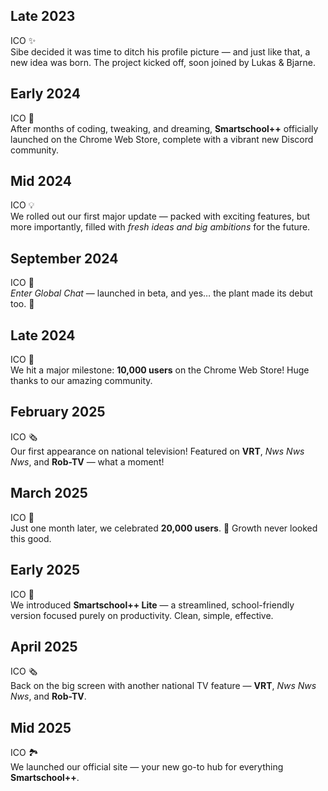 ## Late 2023

ICO ✨  
Sibe decided it was time to ditch his profile picture — and just like that, a new idea was born. The project kicked off, soon joined by Lukas & Bjarne.

## Early 2024

ICO 🚀  
After months of coding, tweaking, and dreaming, **Smartschool++** officially launched on the Chrome Web Store, complete with a vibrant new Discord community.

## Mid 2024

ICO 💡  
We rolled out our first major update — packed with exciting features, but more importantly, filled with _fresh ideas and big ambitions_ for the future.

## September 2024

ICO 🎉  
_Enter Global Chat_ — launched in beta, and yes… the plant made its debut too. 🌱

## Late 2024

ICO 🎉  
We hit a major milestone: **10,000 users** on the Chrome Web Store! Huge thanks to our amazing community.

## February 2025

ICO 🗞️  
Our first appearance on national television! Featured on **VRT**, _Nws Nws Nws_, and **Rob-TV** — what a moment!

## March 2025

ICO 🎉  
Just one month later, we celebrated **20,000 users**. 🚀 Growth never looked this good.

## Early 2025

ICO 🤍  
We introduced **Smartschool++ Lite** — a streamlined, school-friendly version focused purely on productivity. Clean, simple, effective.

## April 2025

ICO 🗞️  
Back on the big screen with another national TV feature — **VRT**, _Nws Nws Nws_, and **Rob-TV**.

## Mid 2025

ICO 🏞️  
We launched our official site — your new go-to hub for everything **Smartschool++**.
